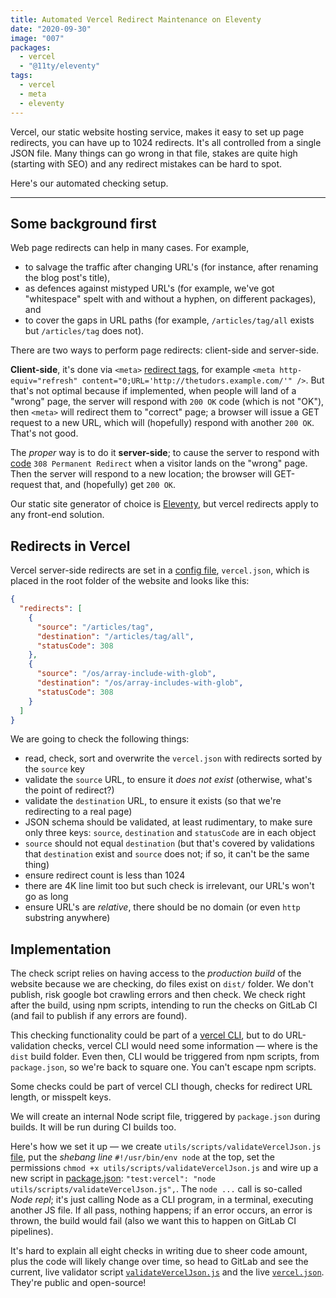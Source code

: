 ```yaml
---
title: Automated Vercel Redirect Maintenance on Eleventy
date: "2020-09-30"
image: "007"
packages:
  - vercel
  - "@11ty/eleventy"
tags:
  - vercel
  - meta
  - eleventy
---
```


Vercel, our static website hosting service, makes it easy to set up page redirects, you can have up to 1024 redirects. It's all controlled from a single JSON file. Many things can go wrong in that file, stakes are quite high (starting with SEO) and any redirect mistakes can be hard to spot.

Here's our automated checking setup.

---

## Some background first

Web page redirects can help in many cases. For example,

- to salvage the traffic after changing URL's (for instance, after renaming the blog post's title),
- as defences against mistyped URL's (for example, we've got "whitespace" spelt with and without a hyphen, on different packages), and
- to cover the gaps in URL paths (for example, `/articles/tag/all` exists but `/articles/tag` does not).

There are two ways to perform page redirects: client-side and server-side.

**Client-side**, it's done via `<meta>` [redirect tags](https://www.w3.org/TR/WCAG20-TECHS/H76.html), for example `<meta http-equiv="refresh" content="0;URL='http://thetudors.example.com/'" />`. But that's not optimal because if implemented, when people will land of a "wrong" page, the server will respond with `200 OK` code (which is not "OK"), then `<meta>` will redirect them to "correct" page; a browser will issue a GET request to a new URL, which will (hopefully) respond with another `200 OK`. That's not good.

The _proper_ way is to do it **server-side**; to cause the server to respond with [code](https://developer.mozilla.org/en-US/docs/Web/HTTP/Status/308) `308 Permanent Redirect` when a visitor lands on the "wrong" page. Then the server will respond to a new location; the browser will GET-request that, and (hopefully) get `200 OK`.

Our static site generator of choice is [Eleventy](https://www.npmjs.com/package/@11ty/eleventy), but vercel redirects apply to any front-end solution.

## Redirects in Vercel

Vercel server-side redirects are set in a [config file](https://vercel.com/docs/configuration#project/redirects), `vercel.json`, which is placed in the root folder of the website and looks like this:

```json
{
  "redirects": [
    {
      "source": "/articles/tag",
      "destination": "/articles/tag/all",
      "statusCode": 308
    },
    {
      "source": "/os/array-include-with-glob",
      "destination": "/os/array-includes-with-glob",
      "statusCode": 308
    }
  ]
}
```

We are going to check the following things:

  - read, check, sort and overwrite the `vercel.json` with redirects sorted by the `source` key
  - validate the `source` URL, to ensure it _does not exist_ (otherwise, what's the point of redirect?)
  - validate the `destination` URL, to ensure it exists (so that we're redirecting to a real page)
  - JSON schema should be validated, at least rudimentary, to make sure only three keys: `source`, `destination` and `statusCode` are in each object
  - `source` should not equal `destination` (but that's covered by validations that `destination` exist and `source` does not; if so, it can't be the same thing)
  - ensure redirect count is less than 1024
  - there are 4K line limit too but such check is irrelevant, our URL's won't go as long
  - ensure URL's are _relative_, there should be no domain (or even `http` substring anywhere)

## Implementation

The check script relies on having access to the _production build_ of the website because we are checking, do files exist on `dist/` folder. We don't publish, risk google bot crawling errors and then check. We check right after the build, using npm scripts, intending to run the checks on GitLab CI (and fail to publish if any errors are found).

This checking functionality could be part of a [vercel CLI](https://www.npmjs.com/package/vercel), but to do URL-validation checks, vercel CLI would need some information — where is the `dist` build folder. Even then, CLI would be triggered from npm scripts, from `package.json`, so we're back to square one. You can't escape npm scripts.

Some checks could be part of vercel CLI though, checks for redirect URL length, or misspelt keys.

We will create an internal Node script file, triggered by `package.json` during builds. It will be run during CI builds too.

Here's how we set it up — we create `utils/scripts/validateVercelJson.js` [file](https://gitlab.com/codsen/codsen.com/-/blob/master/utils/scripts/validateVercelJson.js), put the _shebang line_ `#!/usr/bin/env node` at the top, set the permissions `chmod +x utils/scripts/validateVercelJson.js` and wire up a new script in [package.json](https://gitlab.com/codsen/codsen.com/-/blob/master/package.json): `"test:vercel": "node utils/scripts/validateVercelJson.js",`. The `node ...` call is so-called _Node repl_; it's just calling Node as a CLI program, in a terminal, executing another JS file. If all pass, nothing happens; if an error occurs, an error is thrown, the build would fail (also we want this to happen on GitLab CI pipelines).

It's hard to explain all eight checks in writing due to sheer code amount, plus the code will likely change over time, so head to GitLab and see the current, live validator script [`validateVercelJson.js`](https://gitlab.com/codsen/codsen.com/-/blob/master/utils/scripts/validateVercelJson.js) and the live [`vercel.json`](https://gitlab.com/codsen/codsen.com/-/blob/master/vercel.json). They're public and open-source!

